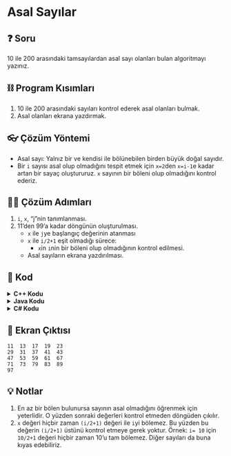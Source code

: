 # Asal Sayılar

## ❓ Soru
10 ile 200 arasındaki tamsayılardan asal sayı olanları bulan algoritmayı yazınız.

## ⛓ Program Kısımları
1. 10 ile 200 arasındaki sayıları kontrol ederek asal olanları bulmak.
2. Asal olanları ekrana yazdırmak.

   
## 👓 Çözüm Yöntemi 
- Asal sayı: Yalnız bir ve kendisi ile bölünebilen birden büyük doğal sayıdır.
- Bir `i` sayısı asal olup olmadığını tespit etmek için `x=2`den `x=i-1`e kadar artan bir sayaç oluştururuz. `x` sayının bir böleni olup olmadığını kontrol ederiz.
  
## 👩‍🔧 Çözüm Adımları
1. `i`, `x`, “j”nin tanımlanması.
2. 11’den 99’a kadar döngünün oluşturulması.
   - `x` ile `j`ye başlangıç değerinin atanması
   - `x` ile `i/2+1` eşit olmadığı sürece:
     - `x`in `i`nin bir böleni olup olmadığının kontrol edilmesi.
   - Asal sayıların ekrana yazdırılması.

## 🤖 Kod

[//]: ------------------------------------------------------------------------------
<!-- ----------------------------- C++ Kodu ----------------------------------- -->
[//]: ------------------------------------------------------------------------------

<details>
<summary><b>C++ Kodu</b> </summary>

```cpp
#include <iostream>
#include <string>

using namespace std;
int main()
{
    // “i”, “x”, “j”nin tanımlanması.
    int i, x, j;

    // 11’den 99’a kadar döngünün oluşturulması.
    for (i = 11; i < 100; i++) 
    {
        // “x” ile “j”ye başlangıç değerinin atanması   
        x = 2;
        j = 0; 
   
        // “x” ile “i/2+1” eşit olmadığı sürece:
        // “x” değeri hiçbir zaman (i/2+1) değeri ile “i”yi bölemez.
        // Bu yüzden bu değerin (i/2+1) üstünü kontrol etmeye gerek yoktur
        while (x != i / 2 + 1)
        {
            // “x”in “i”nin bir böleni olup olmadığının kontrol edilmesi   
            if (i % x == 0) 
            {
                j = 1;

                // En az bir bölen bulunursa sayının asal olmadığını öğrenmek için yeterlidir
                break; 
            } else 
                x++;
    }
    if (j == 0)
        // Asal sayıların ekrana yazdırılması
        cout << i << " "; 
    }
 }

```
</details>

[//]: ------------------------------------------------------------------------------
<!-- ----------------------------- Java Kodu ----------------------------------- -->
[//]: ------------------------------------------------------------------------------

<details>
<summary><b>Java Kodu</b> </summary>

```java
public class Asal {
 public static void main(String arg[]) {
  int i, x, j; // 1. adım
  for (i = 11; i < 100; i++) // 2. adım
  {
   x = 2;
   j = 0; // 2. adım (a)
   while (x != i / 2 + 1) // 2. adım (b) II. nota bak
   {
    if (i % x == 0) // 2. adım (b)(-)
    {
     j = 1;
     break; // I. nota bak
    } else x++;
   }
   if (j == 0)
    System.out.println(i); // 2. adım (c)
  }
 }
}
```
</details>

[//]: ------------------------------------------------------------------------------
<!-- ----------------------------- C# Kodu ----------------------------------- -->
[//]: ------------------------------------------------------------------------------

<details>
<summary><b>C# Kodu</b> </summary>

```cs
using System;
using System.Collections.Generic;
using System.Linq;
using System.Text;
using System.Threading.Tasks;

namespace Asal
{
    class Program
    {
        static void Main(string[] args)
        {
            int i, x, j;
            for (i = 11; i < 100; i++)
            {
                x = 2; j = 0;
                while (x != i)
                {
                    if (i % x == 0)
                    {
                        j = 1;
                        break;
                    }
                    else x++;
                }
                if (j == 0)
                    Console.WriteLine(i);
            }
            Console.ReadLine();
        }
    }
}

```
</details>

## 🎉 Ekran Çıktısı

```
11  13  17  19  23
29  31  37  41  43
47  53  59  61  67
71  73  79  83  89
97
```

## 💡 Notlar 
1. En az bir bölen bulunursa sayının asal olmadığını öğrenmek için yeterlidir. O yüzden sonraki değerleri kontrol etmeden döngüden çıkılır.
2. `x` değeri hiçbir zaman `(i/2+1)` değeri ile `i`yi bölemez. Bu yüzden bu değerin `(i/2+1)` üstünü kontrol etmeye gerek yoktur. Örnek: `i= 10` için `10/2+1` değeri hiçbir zaman 10’u tam bölemez. Diğer sayıları da buna kıyas edebiliriz.